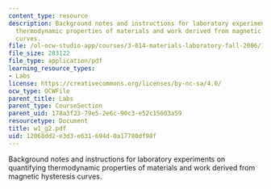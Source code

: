 ```yaml
---
content_type: resource
description: Background notes and instructions for laboratory experiments on quantifying
  thermodynamic properties of materials and work derived from magnetic hysteresis
  curves.
file: /ol-ocw-studio-app/courses/3-014-materials-laboratory-fall-2006/12068dd2e3d3e631694d0a17780df98f_w1_g2.pdf
file_size: 283122
file_type: application/pdf
learning_resource_types:
- Labs
license: https://creativecommons.org/licenses/by-nc-sa/4.0/
ocw_type: OCWFile
parent_title: Labs
parent_type: CourseSection
parent_uid: 178a3f23-79e5-2e6c-90c3-e52c15603a59
resourcetype: Document
title: w1_g2.pdf
uid: 12068dd2-e3d3-e631-694d-0a17780df98f
---
```

Background notes and instructions for laboratory experiments on quantifying thermodynamic properties of materials and work derived from magnetic hysteresis curves.